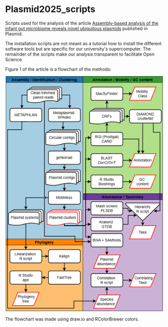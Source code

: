 # Plasmid2025_scripts
Scripts used for the analysis of the article [Assembly-based analysis of the infant gut microbiome reveals novel ubiquitous plasmids](https://doi.org/10.1016/j.plasmid.2025.102761) published in Plasmid.

The installation scripts are not meant as a tutorial how to install the different software tools but are specific for our university's supercomputer.
The remainder of the scripts make our analysis transparent  to facilitate Open Science.

Figure 1 of the article is a flowchart of the methods:

![Alt text](https://github.com/HThNoordzij/Plasmid2025_scripts/blob/main/static/Figure1.png)

The flowchart was made using draw.io and RColorBrewer colors.
